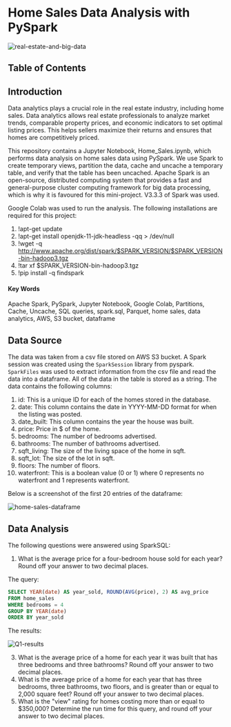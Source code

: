 # Home Sales Data Analysis with PySpark

![real-estate-and-big-data](https://github.com/dspataru/home-sales/assets/61765352/7fb25139-719a-4a3a-9ce2-bb768c212ee2)

## Table of Contents

## Introduction

Data analytics plays a crucial role in the real estate industry, including home sales. Data analytics allows real estate professionals to analyze market trends, comparable property prices, and economic indicators to set optimal listing prices. This helps sellers maximize their returns and ensures that homes are competitively priced. 

This repository contains a Jupyter Notebook, Home_Sales.ipynb, which performs data analysis on home sales data using PySpark. We use Spark to create temporary views, partition the data, cache and uncache a temporary table, and verify that the table has been uncached. Apache Spark is an open-source, distributed computing system that provides a fast and general-purpose cluster computing framework for big data processing, which is why it is favoured for this mini-project. V3.3.3 of Spark was used.

Google Colab was used to run the analysis. The following installations are required for this project:
1. !apt-get update
2. !apt-get install openjdk-11-jdk-headless -qq > /dev/null
3. !wget -q http://www.apache.org/dist/spark/$SPARK_VERSION/$SPARK_VERSION-bin-hadoop3.tgz
4. !tar xf $SPARK_VERSION-bin-hadoop3.tgz
5. !pip install -q findspark

#### Key Words
Apache Spark, PySpark, Jupyter Notebook, Google Colab, Partitions, Cache, Uncache, SQL queries, spark.sql, Parquet, home sales, data analytics, AWS, S3 bucket, dataframe

## Data Source

The data was taken from a csv file stored on AWS S3 bucket. A Spark session was created using the `SparkSession` library from pyspark. `SparkFiles` was used to extract information from the csv file and read the data into a dataframe. All of the data in the table is stored as a string. The data contains the following columns:
1. id: This is a unique ID for each of the homes stored in the database.
2. date: This column contains the date in YYYY-MM-DD format for when the listing was posted.
3. date_built: This column contains the year the house was built.
4. price: Price in $ of the home.
5. bedrooms: The number of bedrooms advertised.
6. bathrooms: The number of bathrooms advertised.
7. sqft_living: The size of the living space of the home in sqft.
8. sqft_lot: The size of the lot in sqft.
9. floors: The number of floors.
10. waterfront: This is a boolean value (0 or 1) where 0 represents no waterfront and 1 represents waterfront.

Below is a screenshot of the first 20 entries of the dataframe:

![home-sales-dataframe](https://github.com/dspataru/home-sales/assets/61765352/888fb85e-9aea-4aef-b171-60dc20fe0439)

## Data Analysis

The following questions were answered using SparkSQL:
1. What is the average price for a four-bedroom house sold for each year? Round off your answer to two decimal places.

The query:
```sql
SELECT YEAR(date) AS year_sold, ROUND(AVG(price), 2) AS avg_price
FROM home_sales
WHERE bedrooms = 4
GROUP BY YEAR(date)
ORDER BY year_sold
```
The results:

![Q1-results](https://github.com/dspataru/home-sales/assets/61765352/e51f42dd-1b7b-440f-8481-38b0d2734cfc)


3. What is the average price of a home for each year it was built that has three bedrooms and three bathrooms? Round off your answer to two decimal places.
4. What is the average price of a home for each year that has three bedrooms, three bathrooms, two floors, and is greater than or equal to 2,000 square feet? Round off your answer to two decimal places.
5. What is the "view" rating for homes costing more than or equal to $350,000? Determine the run time for this query, and round off your answer to two decimal places.
